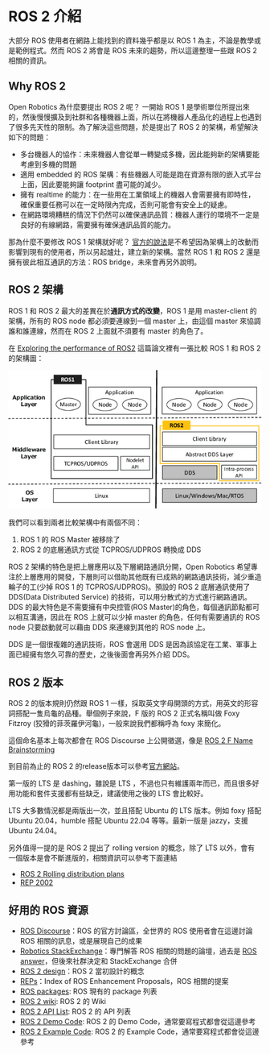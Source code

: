 # ROS 2 介紹

大部分 ROS 使用者在網路上能找到的資料幾乎都是以 ROS 1 為主，不論是教學或是範例程式。然而 ROS 2 將會是 ROS 未來的趨勢，所以這邊整理一些跟 ROS 2 相關的資訊。

## Why ROS 2

Open Robotics 為什麼要提出 ROS 2 呢？ 一開始 ROS 1 是學術單位所提出來的，然後慢慢擴及到社群和各種機器上面，所以在將機器人產品化的過程上也遇到了很多先天性的限制。為了解決這些問題，於是提出了 ROS 2 的架構，希望解決如下的問題：

* 多台機器人的協作：未來機器人會從單一轉變成多機，因此能夠新的架構要能考慮到多機的問題
* 適用 embedded 的 ROS 架構：有些機器人可能是跑在資源有限的嵌入式平台上面，因此要能夠讓 footprint 盡可能的減少。
* 擁有 realtime 的能力：在一些用在工業領域上的機器人會需要擁有即時性，確保重要任務可以在一定時限內完成，否則可能會有安全上的疑慮。
* 在網路環境糟糕的情況下仍然可以確保通訊品質：機器人運行的環境不一定是良好的有線網路，需要擁有確保通訊品質的能力。

那為什麼不要修改 ROS 1 架構就好呢？ [官方的說法](https://design.ros2.org/articles/why_ros2.html#why-not-just-enhance-ros-1)是不希望因為架構上的改動而影響到現有的使用者，所以另起爐灶，建立新的架構。當然 ROS 1 和 ROS 2 還是擁有彼此相互通訊的方法：ROS bridge，未來會再另外說明。

## ROS 2 架構

ROS 1 和 ROS 2 最大的差異在於**通訊方式的改變**，ROS 1 是用 master-client 的架構，所有的 ROS node 都必須要連線到一個 master 上，由這個 master 來協調誰和誰連線，然而在 ROS 2 上面就不須要有 master 的角色了。

在 [Exploring the performance of ROS2](https://www.researchgate.net/publication/309128426_Exploring_the_performance_of_ROS2) 這篇論文裡有一張比較 ROS 1 和 ROS 2 的架構圖：

![ROS 1 & ROS 2 architecture](images/ROS_architecture.png)

我們可以看到兩者比較架構中有兩個不同：

1. ROS 1 的 ROS Master 被移除了
2. ROS 2 的底層通訊方式從 TCPROS/UDPROS 轉換成 DDS

ROS 2 架構的特色是把上層應用以及下層網路通訊分開，Open Robotics 希望專注於上層應用的開發，下層則可以借助其他既有已成熟的網路通訊技術，減少重造輪子的工(少掉 ROS 1 的 TCPROS/UDPROS)。預設的 ROS 2 底層通訊使用了 DDS(Data Distributed Service) 的技術，可以用分散式的方式進行網路通訊。DDS 的最大特色是不需要擁有中央控管(ROS Master)的角色，每個通訊節點都可以相互溝通，因此在 ROS 上就可以少掉 master 的角色，任何有需要通訊的 ROS node 只要啟動就可以藉由 DDS 來連線到其他的 ROS node 上。

DDS 是一個很複雜的通訊技術，ROS 會選用 DDS 是因為該協定在工業、軍事上面已經擁有悠久可靠的歷史，之後後面會再另外介紹 DDS。

## ROS 2 版本

ROS 2 的版本規則仍然跟 ROS 1 一樣，採取英文字母開頭的方式，用英文的形容詞搭配一隻烏龜的品種。舉個例子來說，F 版的 ROS 2 正式名稱叫做 Foxy Fitzroy (狡猾的菲茨羅伊河龜)，一般來說我們都稱呼為 foxy 來簡化。

這個命名基本上每次都會在 ROS Discourse 上公開徵選，像是 [ROS 2 F Name Brainstorming](https://discourse.ros.org/t/ros-2-f-name-brainstorming/11081)

到目前為止的 ROS 2 的release版本可以參考[官方網站](https://index.ros.org/doc/ros2/Releases/)。

第一版的 LTS 是 dashing，雖說是 LTS ，不過也只有維護兩年而已，而且很多好用功能和套件支援都有些缺乏，建議使用之後的 LTS 會比較好。

LTS 大多數情況都是兩版出一次，並且搭配 Ubuntu 的 LTS 版本。例如 foxy 搭配 Ubuntu 20.04，humble 搭配 Ubuntu 22.04 等等。最新一版是 jazzy，支援 Ubuntu 24.04。

另外值得一提的是 ROS 2 提出了 rolling version 的概念，除了 LTS 以外，會有一個版本是會不斷進版的，相關資訊可以參考下面連結

* [ROS 2 Rolling distribution plans](https://discourse.ros.org/t/ros-2-rolling-distribution-plans/13227)
* [REP 2002](https://ros.org/reps/rep-2002.html)

## 好用的 ROS 資源

* [ROS Discourse](https://discourse.ros.org/)：ROS 的官方討論區，全世界的 ROS 使用者會在這邊討論 ROS 相關的訊息，或是展現自己的成果
* [Robotics StackExchange](https://robotics.stackexchange.com/)：專門解答 ROS 相關的問題的論壇，過去是 [ROS answer](https://answers.ros.org/questions/)，但後來社群決定和 StackExchange 合併
* [ROS 2 design](https://design.ros2.org/)：ROS 2 當初設計的概念
* [REPs](https://ros.org/reps/rep-0000.html)：Index of ROS Enhancement Proposals，ROS 相關的提案
* [ROS packages](https://index.ros.org/packages/): ROS 現有的 package 列表
* [ROS 2 wiki](https://index.ros.org/doc/ros2/): ROS 2 的 Wiki
* [ROS 2 API List](http://docs.ros2.org/foxy/): ROS 2 的 API 列表
* [ROS 2 Demo Code](https://github.com/ros2/demos): ROS 2 的 Demo Code，通常要寫程式都會從這邊參考
* [ROS 2 Example Code](https://github.com/ros2/examples): ROS 2 的 Example Code，通常要寫程式都會從這邊參考
